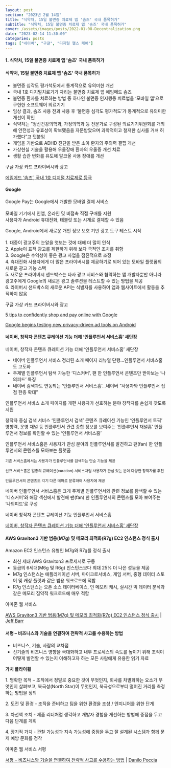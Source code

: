 ```yaml
---
layout: post
section: "2023년 2월 14일"
title: "식약처, 15일 불면증 치료제 앱 '솜즈' 국내 품목허가"
subtitle: "식약처, 15일 불면증 치료제 앱 '솜즈' 국내 품목허가"
cover: /assets/images/posts/2022-01-08-Decentralization.png
date: "2023-02-14 11:30:00"
categories: posts
tags: ["네이버", "구글", "디지털 헬스 케어"]
---
```


<h4 class="mb-3">
    1. 식약처, 15일 불면증 치료제 앱 '솜즈' 국내 품목허가
</h4>

<div class="row mb-3">
    <div class="col-xl-5 col-lg-12">
        <div class="card">
            <div class="card-body">
                <h4 class="card-title">
                    식약처, 15일 불면증 치료제 앱 '솜즈' 국내 품목허가
                </h4>
                <p class="card-text">
                    <ul>
                        <li>불면증 심각도 평가척도에서 통계적으로 유의미한 개선</li>
                        <li>국내 1호 디지털치료기기 자리는 불면증 치료제 앱 에임메드 솜즈</li>
                        <li>불면증 환자를 치료하는 방법 중 하나인 불면증 인지행동 치료법을 ‘모바일 앱’으로 구현한 소프트웨어 의료기기</li>
                        <li>임상 결과, 솜즈 사용 전과 사용 후 ‘불면증 심각도 평가척도’가 통계적으로 유의미한 개선이 확인</li>
                        <li>식약처는 “정신건강의학과, 가정의학과 등 전문가로 구성된 의료기기위원회를 개최해 안전성과 유효성이 확보됐음을 자문받았으며 과학적이고 철저한 심사를 거쳐 허가했다”고 덧붙임</li>
                        <li>게임을 기반으로 ADHD 진단을 받은 소아 환자의 주의력 결핍 개선</li>
                        <li>가상현실 기술을 활용해 우울장애 환자의 우울증 개선 치료</li>
                        <li>생활 습관 변화를 유도해 알코올 사용 장애를 개선</li>
                    </ul>
                </p>
                <p class="card-text">
                    <b></b>
                </p>
            </div>
        </div>
    </div>
    <div class="col-xl-7 col-lg-12 px-3 mt-3">
        <p class="mb-3">
            <span class="badge badge-outline-secondary">구글</span>
            <span class="badge badge-outline-secondary">가상 카드</span>
            <span class="badge badge-outline-secondary">프라이버시와 광고</span>
        </p>
        <p class="mb-3">
            <a href="http://www.monews.co.kr/news/articleView.html?idxno=320002">에임메드 ‘솜즈’, 국내 1호 디지털 치료제로 등극</a>
        </p>
    </div>
</div>

<div class="row mb-3">
    <div class="col-xl-5 col-lg-12">
        <div class="card">
            <div class="card-body">
                <h4 class="card-title">
                    Google
                </h4>
                <p class="card-text">
                    Google Pay는 Google에서 개발한 모바일 결제 서비스<br />
                    <br />
                    모바일 기기에서 인앱, 온라인 및 비접촉 직접 구매를 지원<br />
                    사용자가 Android 휴대전화, 태블릿 또는 시계로 결제할 수 있음<br />
                </p>
                <p>
                    Google, Android에서 새로운 개인 정보 보호 기반 광고 도구 테스트 시작<br />
                    <br />
                    1. 대중이 광고주의 눈알을 엿보는 것에 대해 더 많이 인식<br />
                    2. Apple이 표적 광고를 제한하기 위해 보다 극적인 조치를 취함<br />
                    3. Google은 수익성이 좋은 광고 사업을 점진적으로 조정<br />
                    4. 휴대전화 사용자에게 더 많은 프라이버시를 제공하기로 되어 있는 모바일 플랫폼의 새로운 광고 기능 스택<br />
                    5. 새로운 프라이버시 샌드박스는 타사 광고 서비스와 협력하는 앱 개발자뿐만 아니라 광고주에게 Google의 새로운 광고 솔루션을 테스트할 수 있는 방법을 제공<br />
                    6. 라이버시 샌드박스의 새로운 API는 식별자를 사용하여 앱과 웹사이트에서 활동을 추적하지 않음<br />
                </p>
            </div>
        </div>
    </div>
    <div class="col-xl-7 col-lg-12 px-3 mt-3">
        <p class="mb-3">
            <span class="badge badge-outline-secondary">구글</span>
            <span class="badge badge-outline-secondary">가상 카드</span>
            <span class="badge badge-outline-secondary">프라이버시와 광고</span>
        </p>
        <p class="mb-3">
            <a href="https://blog.google/products/shopping/shop-and-pay-with-confidence/">5 tips to confidently shop and pay online with Google</a>
        </p>
        <p class="mb-3">
            <a href="https://www.zdnet.com/article/google-begins-testing-new-privacy-driven-ad-tools-on-android/">Google begins testing new privacy-driven ad tools on Android</a>
        </p>
    </div>
</div>

<div class="row mb-3">
    <div class="col-xl-5 col-lg-12">
        <div class="card">
            <div class="card-body">
                <h4 class="card-title">
                    네이버, 창작자 콘텐츠 큐레이션 기능 더해 ‘인플루언서 서비스홈’ 새단장
                </h4>
                <p class="card-text">
                    네이버, 창작자 콘텐츠 큐레이션 기능 더해 ‘인플루언서 서비스홈’ 새단장
                </p>
                <ul>
                    <li>네이버 인플루언서 서비스 정리된 소개 페이지 리뉴얼 단행…인플루언서 서비스홈도 고도화</li>
                    <li>주제별 인플루언서 탐색 가능한 ‘디스커버’, 팬 한 인플루언서 콘텐츠만 받아보는 ‘나의피드’ 특징</li>
                    <li>네이버 검색과도 연동되는 ‘인플루언서 서비스홈’…네이버 “사용자와 인플루언서 접점 한층 확대”</li>
                </ul>
                <p class="card-text">
                    인플루언서 서비스 소개 페이지를 개편
                    사용자가 선호하는 분야 창작자를 손쉽게 찾도록 지원
                </p>
                <p>
                    창작자 중심 검색 서비스 ‘인플루언서 검색’
                    콘텐츠 큐레이션 기능인 ‘인플루언서 토픽’
                    영향력, 운영 채널 등 인플루언서 관련 종합 정보를 보여주는 ‘인플루언서 채널홈’
                    인플루언서 정보를 확인할 수 있는 ‘인플루언서 서비스홈’
                </p>
                <p>
                    인플루언서 서비스홈은 사용자가 관심 분야의 인플루언서를 발견하고 팬(fan) 한 인플루언서의 콘텐츠를 모아보는 플랫폼
                </p>
                <p>
                    <small>
                        기존 서비스홈에서는 사용자가 인플루언서를 검색하는 단순 기능을 제공
                    </small>
                </p>
                <p>
                    <small>
                        신규 서비스홈은 일종의 큐레이션(curation) 서비스처럼 사용자가 관심 있는 분야 다양한 창작자를 추천
                    </small>
                </p>
                <p>
                    <small>
                        인플루언서의 콘텐츠도 각기 다른 테마로 분류하여 사용자에 제공
                    </small>
                </p>
                <p>
                    네이버 인플루언서 서비스홈은 크게 주제별 인플루언서와 관련 정보를 탐색할 수 있는 ‘디스커버’와 해당 섹션에서 발견해 팬(fan) 한 인플루언서의 콘텐츠를 모아 보여주는 ‘나의피드’로 구성
                </p>
            </div>
        </div>
    </div>
    <div class="col-xl-7 col-lg-12 px-3 mt-3">
        <p class="mb-3">
            <span class="badge badge-outline-secondary">네이버</span>
            <span class="badge badge-outline-secondary">창작자 콘텐츠 큐레이션 기능</span>
            <span class="badge badge-outline-secondary">인플루언서 서비스홈</span>
        </p>
        <p class="mb-3">
            <a href="https://www.navercorp.com/promotion/pressReleasesView/31164">네이버, 창작자 콘텐츠 큐레이션 기능 더해 ‘인플루언서 서비스홈’ 새단장</a>
        </p>
    </div>
</div>


<div class="row mb-3">
    <div class="col-xl-5 col-lg-12">
        <div class="card">
            <div class="card-body">
                <h4 class="card-title">
                    AWS Graviton3 기반 범용(M7g) 및 메모리 최적화(R7g) EC2 인스턴스 정식 출시
                </h4>
                <p class="card-text">
                    Amazon EC2 인스턴스 유형인 M7g와 R7g를 정식 출시
                </p>
                <p class="card-text">
                    <ul>
                        <li>최신 세대 AWS Graviton3 프로세서로 구동</li>
                        <li>동급의 6세대(M6g 및 R6g) 인스턴스보다 최대 25% 더 나은 성능을 제공</li>
                        <li>M7g 인스턴스는 애플리케이션 서버, 마이크로서비스, 게임 서버, 중형 데이터 스토어 및 캐싱 플릿과 같은 범용 워크로드에 적합</li>
                        <li>R7g 인스턴스는 오픈 소스 데이터베이스, 인 메모리 캐시, 실시간 빅 데이터 분석과 같은 메모리 집약적 워크로드에 매우 적합</li>
                    </ul>
                </p>
            </div>
        </div>
    </div>
    <div class="col-xl-7 col-lg-12 px-3 mt-3">
        <p class="mb-3">
            <span class="badge badge-outline-secondary">아마존 웹 서비스</span>
        </p>
        <p class="mb-3">
            <a href="https://aws.amazon.com/ko/blogs/korea/new-graviton3-based-general-purpose-m7g-and-memory-optimized-r7g-amazon-ec2-instances/">AWS Graviton3 기반 범용(M7g) 및 메모리 최적화(R7g) EC2 인스턴스 정식 출시</a> | <a href="https://aws.amazon.com/ko/blogs/korea/author/jbarr/">Jeff Barr</a>
        </p>
    </div>
</div>

<div class="row mb-3">
    <div class="col-xl-5 col-lg-12">
        <div class="card">
            <div class="card-body">
                <h4 class="card-title">
                    서평 – 비즈니스와 기술을 연결하여 전략적 사고를 수용하는 방법
                </h4>
                <p class="card-text">
                    <ul>
                        <li>비즈니스, 기술, 사람의 교차점</li>
                        <li>신기술의 비즈니스 영향을 극대화하고 내부 프로세스의 속도를 높이기 위해 조직이 어떻게 발전할 수 있는지 이해하고자 하는 모든 사람에게 유용한 읽기 자료</li>
                    </ul>
                </p>
                <p class="card-text">
                    <b>가치 플라이휠</b>
                </p>
                <p class="card-text">
                    1. 명확한 목적 – 조직에서 정말로 중요한 것이 무엇인지, 회사를 차별화하는 요소가 무엇인지 살펴보고, 북극성(North Star)이 무엇인지, 북극성으로부터 떨어진 거리를 측정하는 방법을 정의
                </p>
                <p class="card-text">
                    2. 도전 및 환경 - 조직을 준비하고 팀을 위한 환경을 조성 / 엔지니어를 위한 단계
                </p>
                <p class="card-text">
                    3. 차선책 조치 - 제품 리더처럼 생각하고 개발자 경험을 개선하는 방법에 중점을 두고 다음 단계를 계획
                </p>
                <p>
                    4. 장기적 가치 - 관찰 가능성과 지속 가능성에 중점을 두고 잘 설계된 시스템과 함께 문제 예방 문화를 정착
                </p>
            </div>
        </div>
    </div>
    <div class="col-xl-7 col-lg-12 px-3 mt-3">
        <p class="mb-3">
            <span class="badge badge-outline-secondary">아마존 웹 서비스</span>
            <span class="badge badge-outline-secondary">서평</span>
        </p>
        <p class="mb-3">
            <a href="https://aws.amazon.com/ko/blogs/korea/how-to-connect-business-and-technology-to-embrace-strategic-thinking-book-review/">서평 – 비즈니스와 기술을 연결하여 전략적 사고를 수용하는 방법</a> | <a href="https://aws.amazon.com/ko/blogs/korea/author/danilop/">Danilo Poccia</a>
        </p>
    </div>
</div>
